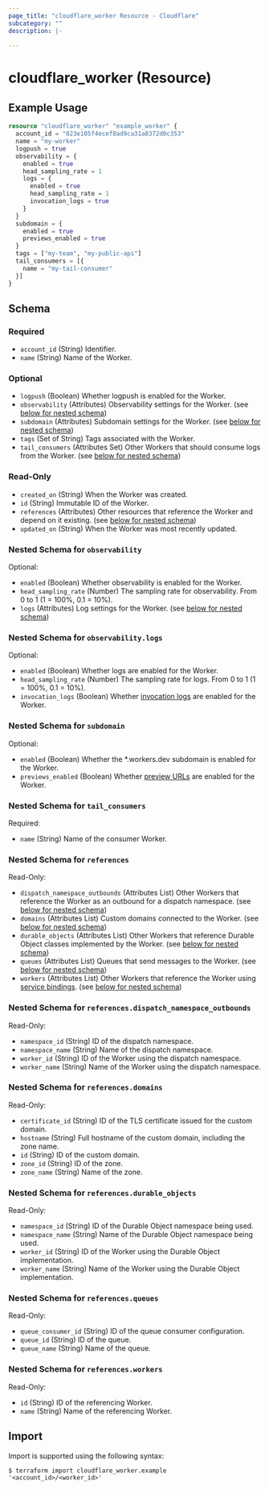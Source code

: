 ```yaml
---
page_title: "cloudflare_worker Resource - Cloudflare"
subcategory: ""
description: |-
  
---
```


# cloudflare_worker (Resource)



## Example Usage

```terraform
resource "cloudflare_worker" "example_worker" {
  account_id = "023e105f4ecef8ad9ca31a8372d0c353"
  name = "my-worker"
  logpush = true
  observability = {
    enabled = true
    head_sampling_rate = 1
    logs = {
      enabled = true
      head_sampling_rate = 1
      invocation_logs = true
    }
  }
  subdomain = {
    enabled = true
    previews_enabled = true
  }
  tags = ["my-team", "my-public-api"]
  tail_consumers = [{
    name = "my-tail-consumer"
  }]
}
```

<!-- schema generated by tfplugindocs -->
## Schema

### Required

- `account_id` (String) Identifier.
- `name` (String) Name of the Worker.

### Optional

- `logpush` (Boolean) Whether logpush is enabled for the Worker.
- `observability` (Attributes) Observability settings for the Worker. (see [below for nested schema](#nestedatt--observability))
- `subdomain` (Attributes) Subdomain settings for the Worker. (see [below for nested schema](#nestedatt--subdomain))
- `tags` (Set of String) Tags associated with the Worker.
- `tail_consumers` (Attributes Set) Other Workers that should consume logs from the Worker. (see [below for nested schema](#nestedatt--tail_consumers))

### Read-Only

- `created_on` (String) When the Worker was created.
- `id` (String) Immutable ID of the Worker.
- `references` (Attributes) Other resources that reference the Worker and depend on it existing. (see [below for nested schema](#nestedatt--references))
- `updated_on` (String) When the Worker was most recently updated.

<a id="nestedatt--observability"></a>
### Nested Schema for `observability`

Optional:

- `enabled` (Boolean) Whether observability is enabled for the Worker.
- `head_sampling_rate` (Number) The sampling rate for observability. From 0 to 1 (1 = 100%, 0.1 = 10%).
- `logs` (Attributes) Log settings for the Worker. (see [below for nested schema](#nestedatt--observability--logs))

<a id="nestedatt--observability--logs"></a>
### Nested Schema for `observability.logs`

Optional:

- `enabled` (Boolean) Whether logs are enabled for the Worker.
- `head_sampling_rate` (Number) The sampling rate for logs. From 0 to 1 (1 = 100%, 0.1 = 10%).
- `invocation_logs` (Boolean) Whether [invocation logs](https://developers.cloudflare.com/workers/observability/logs/workers-logs/#invocation-logs) are enabled for the Worker.



<a id="nestedatt--subdomain"></a>
### Nested Schema for `subdomain`

Optional:

- `enabled` (Boolean) Whether the *.workers.dev subdomain is enabled for the Worker.
- `previews_enabled` (Boolean) Whether [preview URLs](https://developers.cloudflare.com/workers/configuration/previews/) are enabled for the Worker.


<a id="nestedatt--tail_consumers"></a>
### Nested Schema for `tail_consumers`

Required:

- `name` (String) Name of the consumer Worker.


<a id="nestedatt--references"></a>
### Nested Schema for `references`

Read-Only:

- `dispatch_namespace_outbounds` (Attributes List) Other Workers that reference the Worker as an outbound for a dispatch namespace. (see [below for nested schema](#nestedatt--references--dispatch_namespace_outbounds))
- `domains` (Attributes List) Custom domains connected to the Worker. (see [below for nested schema](#nestedatt--references--domains))
- `durable_objects` (Attributes List) Other Workers that reference Durable Object classes implemented by the Worker. (see [below for nested schema](#nestedatt--references--durable_objects))
- `queues` (Attributes List) Queues that send messages to the Worker. (see [below for nested schema](#nestedatt--references--queues))
- `workers` (Attributes List) Other Workers that reference the Worker using [service bindings](https://developers.cloudflare.com/workers/runtime-apis/bindings/service-bindings/). (see [below for nested schema](#nestedatt--references--workers))

<a id="nestedatt--references--dispatch_namespace_outbounds"></a>
### Nested Schema for `references.dispatch_namespace_outbounds`

Read-Only:

- `namespace_id` (String) ID of the dispatch namespace.
- `namespace_name` (String) Name of the dispatch namespace.
- `worker_id` (String) ID of the Worker using the dispatch namespace.
- `worker_name` (String) Name of the Worker using the dispatch namespace.


<a id="nestedatt--references--domains"></a>
### Nested Schema for `references.domains`

Read-Only:

- `certificate_id` (String) ID of the TLS certificate issued for the custom domain.
- `hostname` (String) Full hostname of the custom domain, including the zone name.
- `id` (String) ID of the custom domain.
- `zone_id` (String) ID of the zone.
- `zone_name` (String) Name of the zone.


<a id="nestedatt--references--durable_objects"></a>
### Nested Schema for `references.durable_objects`

Read-Only:

- `namespace_id` (String) ID of the Durable Object namespace being used.
- `namespace_name` (String) Name of the Durable Object namespace being used.
- `worker_id` (String) ID of the Worker using the Durable Object implementation.
- `worker_name` (String) Name of the Worker using the Durable Object implementation.


<a id="nestedatt--references--queues"></a>
### Nested Schema for `references.queues`

Read-Only:

- `queue_consumer_id` (String) ID of the queue consumer configuration.
- `queue_id` (String) ID of the queue.
- `queue_name` (String) Name of the queue.


<a id="nestedatt--references--workers"></a>
### Nested Schema for `references.workers`

Read-Only:

- `id` (String) ID of the referencing Worker.
- `name` (String) Name of the referencing Worker.

## Import

Import is supported using the following syntax:

```shell
$ terraform import cloudflare_worker.example '<account_id>/<worker_id>'
```
